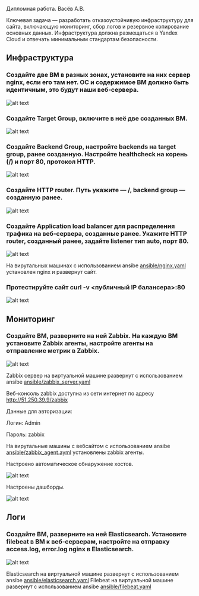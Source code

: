 Дипломная работа. Васёв А.В.

Ключевая задача — разработать отказоустойчивую инфраструктуру для сайта, включающую мониторинг, сбор логов и резервное копирование основных данных. Инфраструктура должна размещаться в Yandex Cloud и отвечать минимальным стандартам безопасности.

## Инфраструктура

### Создайте две ВМ в разных зонах, установите на них сервер nginx, если его там нет. ОС и содержимое ВМ должно быть идентичным, это будут наши веб-сервера.

![alt text](https://github.com/rus42/SYS-18_diplom/blob/main/img/vm_website.png)

### Создайте Target Group, включите в неё две созданных ВМ.

![alt text](https://github.com/rus42/SYS-18_diplom/blob/main/img/target_group_vm_website.png)

### Создайте Backend Group, настройте backends на target group, ранее созданную. Настройте healthcheck на корень (/) и порт 80, протокол HTTP.

![alt text](https://github.com/rus42/SYS-18_diplom/blob/main/img/backend_group_vm_website.png)

### Создайте HTTP router. Путь укажите — /, backend group — созданную ранее.

![alt text](https://github.com/rus42/SYS-18_diplom/blob/main/img/http_router_vm_website.png)

### Создайте Application load balancer для распределения трафика на веб-сервера, созданные ранее. Укажите HTTP router, созданный ранее, задайте listener тип auto, порт 80.

![alt text](https://github.com/rus42/SYS-18_diplom/blob/main/img/application_load_balancer_vm_website.png)

На вирутальных машинах с использованием ansibe [ansible/nginx.yaml](ansible/nginx.yaml) установлен nginx и развернут сайт. 

### Протестируйте сайт curl -v <публичный IP балансера>:80

![alt text](https://github.com/rus42/SYS-18_diplom/blob/main/img/curl.png)


## Мониторинг

### Создайте ВМ, разверните на ней Zabbix. На каждую ВМ установите Zabbix агенты, настройте агенты на отправление метрик в Zabbix.

![alt text](https://github.com/rus42/SYS-18_diplom/blob/main/img/vm_zabbix.png)

Zabbix сервер на виртуальной машине развернут с использованием ansibe [ansible/zabbix_server.yaml](ansible/zabbix_server.yaml)



Веб-консоль zabbix доступна из сети интернет по адресу http://51.250.39.9/zabbix

Данные для авторизации:

Логин: Admin

Пароль: zabbix

На вирутальные машины с вебсайтом с использованием ansibe [ansible/zabbix_agent.ayml](ansible/zabbix_agent.yaml) установлены zabbix агенты. 

Настроено автоматическое обнаружение хостов.

![alt text](https://github.com/rus42/SYS-18_diplom/blob/main/img/discovery_actions.png)

Настроены дашборды.

![alt text](https://github.com/rus42/SYS-18_diplom/blob/main/img/dashboard.png)


## Логи

### Cоздайте ВМ, разверните на ней Elasticsearch. Установите filebeat в ВМ к веб-серверам, настройте на отправку access.log, error.log nginx в Elasticsearch.

![alt text](https://github.com/rus42/SYS-18_diplom/blob/main/img/vm_elasticsearch.png)

Elasticsearch на виртуальной машине развернут с использованием ansibe [ansible/elasticsearch.yaml](ansible/elasticsearch.yaml)
Filebeat на виртуальной машине развернут с использованием ansibe [ansible/filebeat.yaml](ansible/filebeat.yaml)
